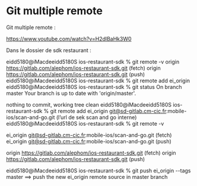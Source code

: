 # Git multiple remote

Git multiple remote :

https://www.youtube.com/watch?v=H2dlBaHk3W0

Dans le dossier  de sdk restaurant :

eidd5180@iMacdeeidd5180S ios-restaurant-sdk % git remote -v
origin	https://gitlab.com/alephom/ios-restaurant-sdk.git (fetch)
origin	https://gitlab.com/alephom/ios-restaurant-sdk.git (push)
eidd5180@iMacdeeidd5180S ios-restaurant-sdk % git remote add ei_origin 
eidd5180@iMacdeeidd5180S ios-restaurant-sdk % git status
On branch master
Your branch is up to date with 'origin/master'.

nothing to commit, working tree clean
eidd5180@iMacdeeidd5180S ios-restaurant-sdk % git remote add ei_origin git@sd-gitlab.cm-cic.fr:mobile-ios/scan-and-go.git  (l’url de sek scan and go interne)
eidd5180@iMacdeeidd5180S ios-restaurant-sdk % git remote -v   
                                                           
ei_origin	git@sd-gitlab.cm-cic.fr:mobile-ios/scan-and-go.git (fetch)
ei_origin	git@sd-gitlab.cm-cic.fr:mobile-ios/scan-and-go.git (push)

origin	https://gitlab.com/alephom/ios-restaurant-sdk.git (fetch)
origin	https://gitlab.com/alephom/ios-restaurant-sdk.git (push)

eidd5180@iMacdeeidd5180S ios-restaurant-sdk % git push ei_origin --tags master  ==> push the new ei_origin remote source in master branch




